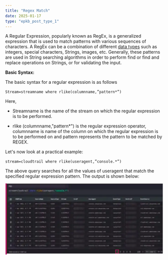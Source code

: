 ```yaml
---
title: "Regex Match"
date: 2025-01-17
type: "epkb_post_type_1"
---
```


  
A Regular Expression, popularly known as RegEx, is a generalized expression that is used to match patterns with various sequences of characters. A RegEx can be a combination of different [data types](https://www.edureka.co/blog/sql-basics/) such as integers, special characters, Strings, images, etc. Generally, these patterns are used in String searching algorithms in order to perform find or find and replace operations on Strings, or for validating the input.

**Basic Syntax:**

The basic syntax for a regular expression is as follows

```
Stream=streamname where rlike(columnname,”pattern*”)
```

Here,

- Streamname is the name of the stream on which the regular expression is to be performed.

- rlike (columnname,"pattern\*") is the regular expression operator, columnname is name of the column on which the regular expression is to be performed on and pattern represents the pattern to be matched by REGEX.

Let's now look at a practical example:

```
stream=cloudtrail where rlike(useragent,”console.*”)
```

The above query searches for all the values of useragent that match the specified regular expression pattern. The output is shown below:

![image 1-Dec-06-2023-04-28-16-3521-AM](./images-Regex%20Match/Regex-Match-1.png)
